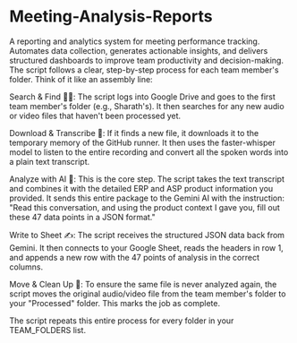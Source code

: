 # Meeting-Analysis-Reports
A reporting and analytics system for meeting performance tracking. Automates data collection, generates actionable insights, and delivers structured dashboards to improve team productivity and decision-making.
The script follows a clear, step-by-step process for each team member's folder. Think of it like an assembly line:

Search & Find 🕵️‍♀️: The script logs into Google Drive and goes to the first team member's folder (e.g., Sharath's). It then searches for any new audio or video files that haven't been processed yet.

Download & Transcribe 🎤: If it finds a new file, it downloads it to the temporary memory of the GitHub runner. It then uses the faster-whisper model to listen to the entire recording and convert all the spoken words into a plain text transcript.

Analyze with AI 🧠: This is the core step. The script takes the text transcript and combines it with the detailed ERP and ASP product information you provided. It sends this entire package to the Gemini AI with the instruction: "Read this conversation, and using the product context I gave you, fill out these 47 data points in a JSON format."

Write to Sheet ✍️: The script receives the structured JSON data back from Gemini. It then connects to your Google Sheet, reads the headers in row 1, and appends a new row with the 47 points of analysis in the correct columns.

Move & Clean Up 📂: To ensure the same file is never analyzed again, the script moves the original audio/video file from the team member's folder to your "Processed" folder. This marks the job as complete.

The script repeats this entire process for every folder in your TEAM_FOLDERS list.
